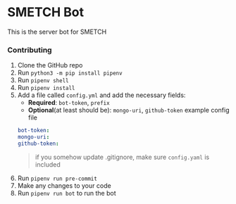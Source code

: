 # SMETCH Bot

This is the server bot for SMETCH

### Contributing
1. Clone the GitHub repo
2. Run `python3 -m pip install pipenv`
3. Run `pipenv shell`
4. Run `pipenv install`
5. Add a file called `config.yml` and add the necessary fields:
    - **Required**: `bot-token`, `prefix`
    - **Optional**(at least should be): `mongo-uri`, `github-token`
    example config file
    ```yml
    bot-token:
    mongo-uri:
    github-token:
    ```
    > if you somehow update .gitignore, make sure `config.yaml` is included
6. Run `pipenv run pre-commit`
7. Make any changes to your code
8. Run `pipenv run bot` to run the bot
